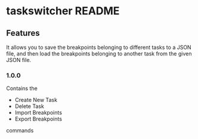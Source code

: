 # taskswitcher README

## Features

It allows you to save the breakpoints belonging to different tasks to a JSON file, and then load the breakpoints belonging to another task from the given JSON file.

### 1.0.0

Contains the
- Create New Task
- Delete Task
- Import Breakpoints
- Export Breakpoints

commands
